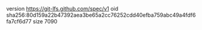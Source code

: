 version https://git-lfs.github.com/spec/v1
oid sha256:80d159a22b47392aea3be65a2cc76252cdd40efba759abc49a4fdf6fa7cf6d77
size 7090
